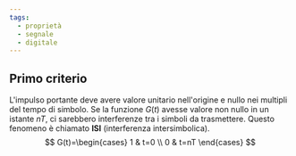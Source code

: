 ```yaml
---
tags:
  - proprietà
  - segnale
  - digitale
---
```

## Primo criterio
L'impulso portante deve avere valore unitario nell'origine e nullo nei multipli del tempo di simbolo. Se la funzione $G(t)$ avesse valore non nullo in un istante $nT$, ci sarebbero interferenze tra i simboli da trasmettere. Questo fenomeno è chiamato **ISI** (interferenza intersimbolica).
$$
G(t)=\begin{cases}
1 & t=0 \\
0 & t=nT
\end{cases}
$$

